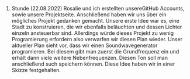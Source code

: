 1. Stunde (22.08.2022)
Rosalie und ich erstellten unsereGitHub Accounts, sowie unsere Projektseite. Anschließend haben wir uns über ein mögliches Projekt gedanken gemacht. Unsere erste Idee war es, eine Stadt zu konstruieren, die wir ebenfalls beläuchten und dessen Lichter einzeln ansteuerbar sind. Allerdings würde dieses Projekt zu wenig Programierung erfordern also verwarfen wir diesen Plan wieder.
Unser aktueller Plan sieht vor, dass wir einen Soundwavegenerator programieren. Bei diesem gibt man zuerst die Grundfrequenz ein und erhält dann viele weitere Nebenfrequenzen. Diesen Ton soll man anschließend such speichern können. Diese Idee haben wir in einer Skizze festgehalten.
